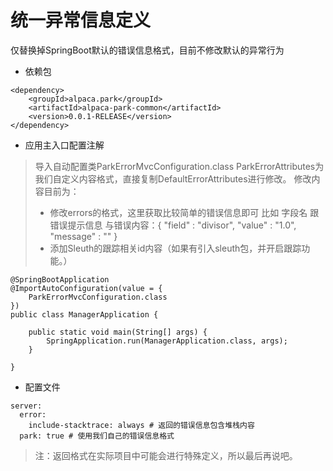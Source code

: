 # 统一异常信息定义

仅替换掉SpringBoot默认的错误信息格式，目前不修改默认的异常行为

* 依赖包


```
<dependency>
    <groupId>alpaca.park</groupId>
    <artifactId>alpaca-park-common</artifactId>
    <version>0.0.1-RELEASE</version>
</dependency>
```

* 应用主入口配置注解
> 导入自动配置类ParkErrorMvcConfiguration.class
> ParkErrorAttributes为我们自定义内容格式，直接复制DefaultErrorAttributes进行修改。
> 修改内容目前为：
>  * 修改errors的格式，这里获取比较简单的错误信息即可 比如 字段名 跟错误提示信息 与错误内容：{ "field" : "divisor", "value" : "1.0", "message" : ""  }
>  * 添加Sleuth的跟踪相关id内容（如果有引入sleuth包，并开启跟踪功能。）

```
@SpringBootApplication
@ImportAutoConfiguration(value = {
    ParkErrorMvcConfiguration.class
})
public class ManagerApplication {

    public static void main(String[] args) {
        SpringApplication.run(ManagerApplication.class, args);
    }

}

```


* 配置文件
```
server:
  error:
    include-stacktrace: always # 返回的错误信息包含堆栈内容
  park: true # 使用我们自己的错误信息格式
```

> 注：返回格式在实际项目中可能会进行特殊定义，所以最后再说吧。
